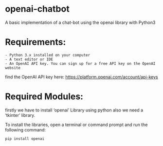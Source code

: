 # openai-chatbot
A basic implementation of a chat-bot using the openai library with Python3

# Requirements: 

    - Python 3.x installed on your computer
    - A text editor or IDE
    - An OpenAI API key. You can sign up for a free API key on the OpenAI website


find the OpenAI API key here: https://platform.openai.com/account/api-keys

# Required Modules:

firstly we have to install ‘openai’ Library using python also we need a ‘tkinter’ library.

To install the libraries, open a terminal or command prompt and run the following command:

    pip install openai
